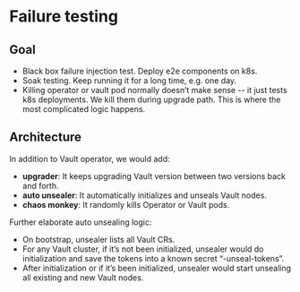 # Failure testing

## Goal

- Black box failure injection test. Deploy e2e components on k8s.
- Soak testing. Keep running it for a long time, e.g. one day.
- Killing operator or vault pod normally doesn’t make sense -- it just tests k8s deployments. We kill them during upgrade path. This is where the most complicated logic happens.

## Architecture

In addition to Vault operator, we would add:

- **upgrader**: It keeps upgrading Vault version between two versions back and forth.
- **auto unsealer**: It automatically initializes and unseals Vault nodes.
- **chaos monkey**: It randomly kills Operator or Vault pods.

Further elaborate auto unsealing logic:

- On bootstrap, unsealer lists all Vault CRs.
- For any Vault cluster, if it’s not been initialized, unsealer would do initialization and save the tokens into a known secret “<vault-cluster>-unseal-tokens”.
- After initialization or if it’s been initialized, unsealer would start unsealing all existing and new Vault nodes.
